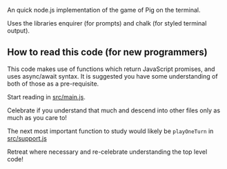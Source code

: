 An quick node.js implementation of the game of Pig on the terminal.

Uses the libraries enquirer (for prompts) and chalk (for styled terminal output).

## How to read this code (for new programmers)

This code makes use of functions which return JavaScript promises, and uses async/await syntax.  It is suggested you have some understanding of both of those as a pre-requisite.

Start reading in [src/main.js](src/main.js).

Celebrate if you understand that much and descend into other files only as much as you care to!

The next most important function to study would likely be `playOneTurn` in [src/support.js](src/support.js)

Retreat where necessary and re-celebrate understanding the top level code!
